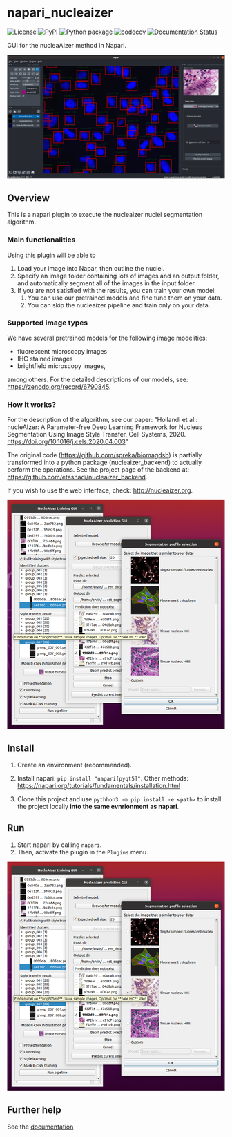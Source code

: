 # napari_nucleaizer

[![License](https://img.shields.io/pypi/l/napari-nucleaizer.svg?color=green)](https://github.com/etasnadi/napari-nucleaizer/raw/master/LICENSE)
[![PyPI](https://img.shields.io/pypi/v/napari-nucleaizer.svg?color=green)](https://pypi.org/project/napari-nucleaizer)
[![Python package](https://github.com/etasnadi/napari_nucleaizer/actions/workflows/test_and_deploy.yml/badge.svg)](https://github.com/etasnadi/napari_nucleaizer/actions/workflows/test_and_deploy.yml)
[![codecov](https://codecov.io/gh/etasnadi/napari_nucleaizer/branch/master/graph/badge.svg?token=5XC36PA6OQ)](https://codecov.io/gh/etasnadi/napari_nucleaizer)
[![Documentation Status](https://readthedocs.org/projects/napari-nucleaizer-docs/badge/?version=latest)](https://napari-nucleaizer-docs.readthedocs.io/en/latest/?badge=latest)

<!--
[![Python Version](https://img.shields.io/pypi/pyversions/napari-nucleaizer.svg?color=green)](https://python.org)
[![tests](https://github.com/etasnadi/napari_nucleaizer/workflows/tests/badge.svg)](https://github.com/etasnadi/napari-nucleaizer/actions)
[![codecov](https://codecov.io/gh/etasnadi/napari-nucleaizer/branch/master/graph/badge.svg)](https://codecov.io/gh/etasnadi/napari-nucleaizer)
-->

GUI for the nucleaAIzer method in Napari.

![Plugin interface in napari.](https://github.com/etasnadi/napari_nucleaizer/blob/main/napari_nucleaizer.png?raw=true)

## Overview

This is a napari plugin to execute the nucleaizer nuclei segmentation algorithm.

### Main functionalities

Using this plugin will be able to

1. Load your image into Napar, then outline the nuclei.
2. Specify an image folder containing lots of images and an output folder, and automatically segment all of the images in the input folder.
3. If you are not satisfied with the results, you can train your own model:
    1. You can use our pretrained models and fine tune them on your data.
    2. You can skip the nucleaizer pipeline and train only on your data.


### Supported image types

We have several pretrained models for the following image modelities:
* fluorescent microscopy images
* IHC stained images
* brightfield microscopy images,

among others. For the detailed descriptions of our models, see: https://zenodo.org/record/6790845.

### How it works?

For the description of the algorithm, see our paper: "Hollandi et al.: nucleAIzer: A Parameter-free Deep Learning Framework for Nucleus Segmentation Using Image Style Transfer, Cell Systems, 2020. https://doi.org/10.1016/j.cels.2020.04.003"

The original code (https://github.com/spreka/biomagdsb) is partially transformed into a python package (nucleaizer_backend) to actually perform the operations. See the project page of the backend at: https://github.com/etasnadi/nucleaizer_backend.

If you wish to use the web interface, check: http://nucleaizer.org.

![All functionalities.](nucleaizer_screenshot.png)

<!--
Don't miss the full getting started guide to set up your new package:
https://github.com/napari/cookiecutter-napari-plugin#getting-started

and review the napari docs for plugin developers:
https://napari.org/docs/plugins/index.html
-->

## Install

1. Create an environment (recommended).

2. Install napari: `pip install "napari[pyqt5]"`. Other methods: https://napari.org/tutorials/fundamentals/installation.html

3. Clone this project and use `pythhon3 -m pip install -e <path>` to install the project locally **into the same evnrionment as napari**.

## Run

1. Start napari by calling `napari`.
2. Then, activate the plugin in the `Plugins` menu.

![Plugin interface in napari.](https://github.com/etasnadi/napari_nucleaizer/blob/main/nucleaizer_screenshot.png?raw=true)

## Further help

See the [documentation](https://napari-nucleaizer-docs.readthedocs.io/en/latest/index.html)
